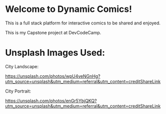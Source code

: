 # Welcome to Dynamic Comics!
This is a full stack platform for interactive comics to be shared and enjoyed.

This is my Capstone project at DevCodeCamp.
# Unsplash Images Used:

City Landscape:

https://unsplash.com/photos/wpU4veNGnHg?utm_source=unsplash&utm_medium=referral&utm_content=creditShareLink

City Portrait:

https://unsplash.com/photos/enGr5YbjQKQ?utm_source=unsplash&utm_medium=referral&utm_content=creditShareLink





